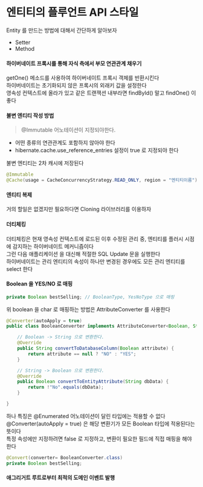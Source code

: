 # 엔티티의 플루언트 API 스타일
Entity 를 만드는 방법에 대해서 간단하게 알아보자 <br>
- Setter
- Method

#### 하이버네이트 프록시를 통해 자식 측에서 부모 연관관계 채우기
getOne() 메소드를 사용하여 하이버네이트 프록시 객체를 반환시킨다 <br>
하이버네이트는 초기화되지 않은 프록시의 외래키 값을 설정한다 <br>
영속성 컨텍스트에 올라가 있고 같은 트랜잭션 내부라면 findById() 말고 findOne() 이 좋다 <br>

#### 불변 엔티티 작성 방법
> @Immutable 어노테이션이 지정되야한다.

- 어떤 종류의 연관관계도 포함하지 않아야 한다
- hibernate.cache.use_reference_entries 설정이 true 로 지정되야 한다 <br>

불변 엔티티는 2차 캐시에 저장된다 <br>
```java
@Immutable
@Cache(usage = CacheConcurrencyStrategy.READ_ONLY, region = "엔티티이름")
```

#### 엔티티 복제
거의 할일은 없겠지만 필요하다면 Cloning 라이브러리를 이용하자 <br>   

#### 더티체킹
더티체킹은 현재 영속성 컨텍스트에 로드된 이후 수정된 관리 중, 엔티티를 플러시 시점에 감지하는 하이버네이트 메커니즘이다 <br>
그런 다음 애플리케이션 을 대신해 적절한 SQL Update 문을 실행한다 <br>
하이버네이트는 관리 엔티티의 속성이 하나만 변경된 경우에도 모든 관리 엔티티를 select 한다 <br>

#### Boolean 을 YES/NO 로 매핑
```java
private Boolean bestSelling; // BooleanType, YesNoType 으로 매핑
```

위 boolean 을 char 로 매핑하는 방법은 AttributeConverter 를 사용한다 <br>
```java
@Converter(autoApply = true)
public class BooleanConverter implements AttributeConverter<Boolean, String> {

    // Boolean -> String 으로 변환한다.
    @Override
    public String convertToDatabaseColumn(Boolean attribute) {
        return attribute == null ? "NO" : "YES";
    }

    // String -> Boolean 으로 변환한다.
    @Override
    public Boolean convertToEntityAttribute(String dbData) {
        return !"No".equals(dbData);
    }

}
```

하나 특징은 @Enumerated 어노테이션이 달린 타입에는 적용할 수 없다 <br>
@Converter(autoApply = true) 은 해당 변환기가 모든 Boolean 타입에 적용된다는 뜻이다 <br>
특정 속성에만 지정하려면 false 로 지정하고, 변환이 필요한 필드에 직접 매핑을 해야한다
```java
@Convert(converter= BooleanConverter.class)
private Boolean bestSelling;
```


#### 애그리거트 루트로부터 최적의 도메인 이벤트 발행


















